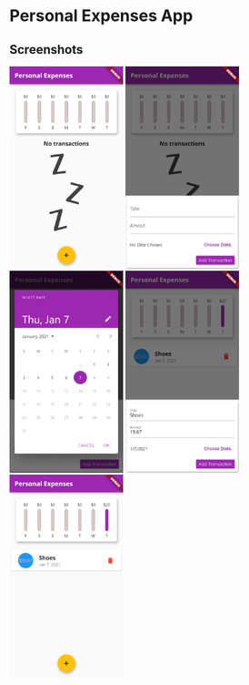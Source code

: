 # Personal Expenses App


## Screenshots

<div>
<img src="readme_images/0.png" width="200" />
<img src="readme_images/1.png" width="200" />
<img src="readme_images/2.png" width="200" />
<img src="readme_images/3.png" width="200" />
<img src="readme_images/4.png" width="200" />
</div>


